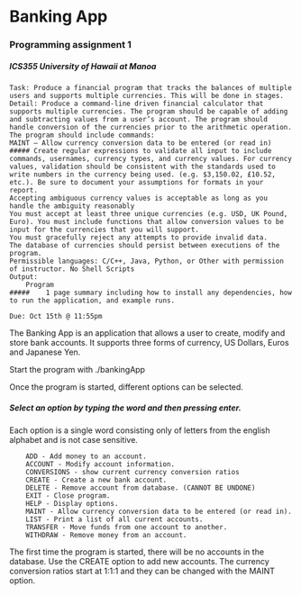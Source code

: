 # Banking App

### Programming assignment 1

##### ICS355 University of Hawaii at Manoa

    Task: Produce a financial program that tracks the balances of multiple users and supports multiple currencies. This will be done in stages.
    Detail: Produce a command-line driven financial calculator that supports multiple currencies. The program should be capable of adding and subtracting values from a user’s account. The program should handle conversion of the currencies prior to the arithmetic operation. The program should include commands:
    MAINT – Allow currency conversion data to be entered (or read in)
    ##### Create regular expressions to validate all input to include commands, usernames, currency types, and currency values. For currency values, validation should be consistent with the standards used to write numbers in the currency being used. (e.g. $3,150.02, £10.52, etc.). Be sure to document your assumptions for formats in your report. 
    Accepting ambiguous currency values is acceptable as long as you handle the ambiguity reasonably
    You must accept at least three unique currencies (e.g. USD, UK Pound, Euro). You must include functions that allow conversion values to be input for the currencies that you will support.
    You must gracefully reject any attempts to provide invalid data.
    The database of currencies should persist between executions of the program.
    Permissible languages: C/C++, Java, Python, or Other with permission of instructor. No Shell Scripts
    Output:
        Program
    #####    1 page summary including how to install any dependencies, how to run the application, and example runs.

    Due: Oct 15th @ 11:55pm
    
The Banking App is an application that allows a user to create, modify and store bank accounts. It supports three forms of currency, US Dollars, Euros and Japanese Yen.

Start the program with ./bankingApp

Once the program is started, different options can be selected.

##### Select an option by typing the word and then pressing enter. 

Each option is a single word consisting only of letters from the english alphabet and is not case sensitive. 

        
        ADD - Add money to an account.
        ACCOUNT - Modify account information.
        CONVERSIONS - show current currency conversion ratios
        CREATE - Create a new bank account.
        DELETE - Remove account from database. (CANNOT BE UNDONE)
        EXIT - Close program.
        HELP - Display options.
        MAINT - Allow currency conversion data to be entered (or read in).
        LIST - Print a list of all current accounts.
        TRANSFER - Move funds from one account to another.
        WITHDRAW - Remove money from an account.
        
The first time the program is started, there will be no accounts in the database. Use the CREATE option to add new accounts. The currency conversion ratios start at 1:1:1 and they can be changed with the MAINT option.
